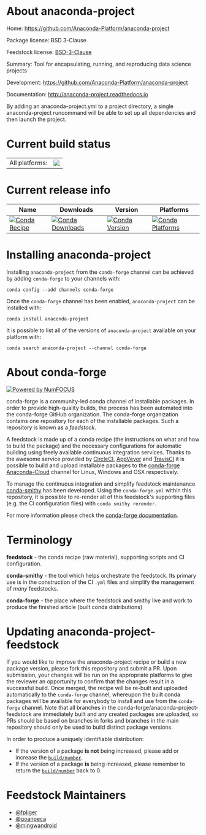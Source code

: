 About anaconda-project
======================

Home: https://github.com/Anaconda-Platform/anaconda-project

Package license: BSD 3-Clause

Feedstock license: [BSD-3-Clause](https://github.com/conda-forge/anaconda-project-feedstock/blob/master/LICENSE.txt)

Summary: Tool for encapsulating, running, and reproducing data science projects

Development: https://github.com/Anaconda-Platform/anaconda-project

Documentation: http://anaconda-project.readthedocs.io

By adding an anaconda-project.yml to a project directory, a single
anaconda-project runcommand will be able to set up all dependencies
and then launch the project.


Current build status
====================


<table><tr><td>All platforms:</td>
    <td>
      <a href="https://dev.azure.com/conda-forge/feedstock-builds/_build/latest?definitionId=2685&branchName=master">
        <img src="https://dev.azure.com/conda-forge/feedstock-builds/_apis/build/status/anaconda-project-feedstock?branchName=master">
      </a>
    </td>
  </tr>
</table>

Current release info
====================

| Name | Downloads | Version | Platforms |
| --- | --- | --- | --- |
| [![Conda Recipe](https://img.shields.io/badge/recipe-anaconda--project-green.svg)](https://anaconda.org/conda-forge/anaconda-project) | [![Conda Downloads](https://img.shields.io/conda/dn/conda-forge/anaconda-project.svg)](https://anaconda.org/conda-forge/anaconda-project) | [![Conda Version](https://img.shields.io/conda/vn/conda-forge/anaconda-project.svg)](https://anaconda.org/conda-forge/anaconda-project) | [![Conda Platforms](https://img.shields.io/conda/pn/conda-forge/anaconda-project.svg)](https://anaconda.org/conda-forge/anaconda-project) |

Installing anaconda-project
===========================

Installing `anaconda-project` from the `conda-forge` channel can be achieved by adding `conda-forge` to your channels with:

```
conda config --add channels conda-forge
```

Once the `conda-forge` channel has been enabled, `anaconda-project` can be installed with:

```
conda install anaconda-project
```

It is possible to list all of the versions of `anaconda-project` available on your platform with:

```
conda search anaconda-project --channel conda-forge
```


About conda-forge
=================

[![Powered by NumFOCUS](https://img.shields.io/badge/powered%20by-NumFOCUS-orange.svg?style=flat&colorA=E1523D&colorB=007D8A)](http://numfocus.org)

conda-forge is a community-led conda channel of installable packages.
In order to provide high-quality builds, the process has been automated into the
conda-forge GitHub organization. The conda-forge organization contains one repository
for each of the installable packages. Such a repository is known as a *feedstock*.

A feedstock is made up of a conda recipe (the instructions on what and how to build
the package) and the necessary configurations for automatic building using freely
available continuous integration services. Thanks to the awesome service provided by
[CircleCI](https://circleci.com/), [AppVeyor](https://www.appveyor.com/)
and [TravisCI](https://travis-ci.com/) it is possible to build and upload installable
packages to the [conda-forge](https://anaconda.org/conda-forge)
[Anaconda-Cloud](https://anaconda.org/) channel for Linux, Windows and OSX respectively.

To manage the continuous integration and simplify feedstock maintenance
[conda-smithy](https://github.com/conda-forge/conda-smithy) has been developed.
Using the ``conda-forge.yml`` within this repository, it is possible to re-render all of
this feedstock's supporting files (e.g. the CI configuration files) with ``conda smithy rerender``.

For more information please check the [conda-forge documentation](https://conda-forge.org/docs/).

Terminology
===========

**feedstock** - the conda recipe (raw material), supporting scripts and CI configuration.

**conda-smithy** - the tool which helps orchestrate the feedstock.
                   Its primary use is in the construction of the CI ``.yml`` files
                   and simplify the management of *many* feedstocks.

**conda-forge** - the place where the feedstock and smithy live and work to
                  produce the finished article (built conda distributions)


Updating anaconda-project-feedstock
===================================

If you would like to improve the anaconda-project recipe or build a new
package version, please fork this repository and submit a PR. Upon submission,
your changes will be run on the appropriate platforms to give the reviewer an
opportunity to confirm that the changes result in a successful build. Once
merged, the recipe will be re-built and uploaded automatically to the
`conda-forge` channel, whereupon the built conda packages will be available for
everybody to install and use from the `conda-forge` channel.
Note that all branches in the conda-forge/anaconda-project-feedstock are
immediately built and any created packages are uploaded, so PRs should be based
on branches in forks and branches in the main repository should only be used to
build distinct package versions.

In order to produce a uniquely identifiable distribution:
 * If the version of a package **is not** being increased, please add or increase
   the [``build/number``](https://conda.io/docs/user-guide/tasks/build-packages/define-metadata.html#build-number-and-string).
 * If the version of a package **is** being increased, please remember to return
   the [``build/number``](https://conda.io/docs/user-guide/tasks/build-packages/define-metadata.html#build-number-and-string)
   back to 0.

Feedstock Maintainers
=====================

* [@fpliger](https://github.com/fpliger/)
* [@goanpeca](https://github.com/goanpeca/)
* [@mingwandroid](https://github.com/mingwandroid/)

